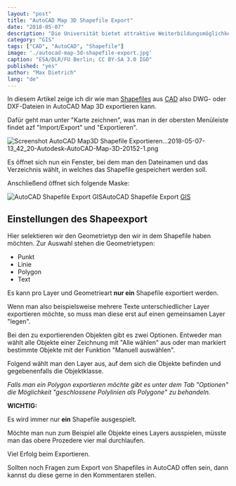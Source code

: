 ```yaml
---
layout: "post"
title: "AutoCAD Map 3D Shapefile Export"
date: "2018-05-07"
description: "Die Universität bietet attraktive Weiterbildungsmöglichkeiten für Geoinformatik"
category: "GIS"
tags: ["CAD", "AutoCAD", "Shapefile"]
image: './autocad-map-3d-shapefile-export.jpg'
caption: "ESA/DLR/FU Berlin; CC BY-SA 3.0 IGO"
published: "yes"
author: "Max Dietrich"
lang: "de"
---
```


In diesem Artikel zeige ich dir wie man [Shapefiles](/gis/was-ist-ein-shapefile-shp-dbf-shx/ "Was ist ein Shapefile?") aus [CAD](https://gis-netzwerk.com/gis/unterschied-cad-gis/ "GIS vs CAD") also DWG- oder DXF-Dateien in AutoCAD Map 3D exportieren kann.

Dafür geht man unter "Karte zeichnen", was man in der obersten Menüleiste findet azf "Import/Export" und "Exportieren".

![Screenshot AutoCAD Map3D Shapefile Exportieren...](/autocad-map-3d-shapefile-export%5C2018-05-07-13_42_20-Autodesk-AutoCAD-Map-3D-20152-1.png)2018-05-07-13_42_20-Autodesk-AutoCAD-Map-3D-20152-1.png

Es öffnet sich nun ein Fenster, bei dem man den Dateinamen und das Verzeichnis wählt, in welches das Shapefile gespeichert werden soll.

Anschließend öffnet sich folgende Maske:

![AutoCAD Shapefile Export GIS](/autocad-map-3d-shapefile-export%5C2018-05-07-13_46_30-Exportieren.png)AutoCAD Shapefile Export [GIS](/gis/was-ist-gis "Was ist GIS?")

## Einstellungen des Shapeexport

Hier selektieren wir den Geometrietyp den wir in dem Shapefile haben möchten. Zur Auswahl stehen die Geometrietypen:

*   Punkt
*   Linie
*   Polygon
*   Text

Es kann pro Layer und Geometrieart **nur ein** Shapefile exportiert werden.

Wenn man also beispielsweise mehrere Texte unterschiedlicher Layer exportieren möchte, so muss man diese erst auf einen gemeinsamen Layer "legen".

Bei den zu exportierenden Objekten gibt es zwei Optionen. Entweder man wählt alle Objekte einer Zeichnung mit "Alle wählen" aus oder man markiert bestimmte Objekte mit der Funktion "Manuell auswählen".

Folgend wählt man den Layer aus, auf dem sich die Objekte befinden und gegebenenfalls die Objektklasse.

_Falls man ein Polygon exportieren möchte gibt es unter dem Tab "Optionen" die Möglichkeit "geschlossene Polylinien als Polygone" zu behandeln._

**WICHTIG:**

Es wird immer nur **ein** Shapefile ausgespielt.

Möchte man nun zum Beispiel alle Objekte eines Layers ausspielen, müsste man das obere Prozedere vier mal durchlaufen.

Viel Erfolg beim Exportieren.

Sollten noch Fragen zum Export von Shapefiles in AutoCAD offen sein, dann kannst du diese gerne in den Kommentaren stellen.